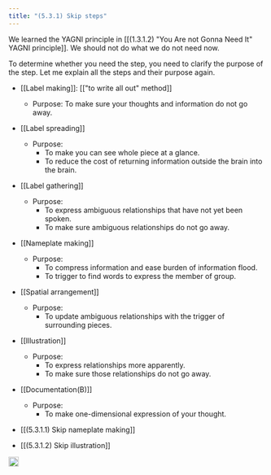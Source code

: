 ```yaml
---
title: "(5.3.1) Skip steps"
---
```


We learned the YAGNI principle in [[(1.3.1.2) "You Are not Gonna Need It" YAGNI principle]]. We should not do what we do not need now.

To determine whether you need the step, you need to clarify the purpose of the step. Let me explain all the steps and their purpose again.

- [[Label making]]: [["to write all out" method]]
    - Purpose: To make sure your thoughts and information do not go away.
- [[Label spreading]]
    - Purpose:
        - To make you can see whole piece at a glance.
        - To reduce the cost of returning information outside the brain into the brain.
- [[Label gathering]]
    - Purpose:
        - To express ambiguous relationships that have not yet been spoken.
        - To make sure ambiguous relationships do not go away.
- [[Nameplate making]]
    - Purpose:
        - To compress information and ease burden of information flood.
        - To trigger to find words to express the member of group.
- [[Spatial arrangement]]
    - Purpose:
        - To update ambiguous relationships with the trigger of surrounding pieces.
- [[Illustration]]
    - Purpose:
        - To express relationships more apparently.
        - To make sure those relationships do not go away.
- [[Documentation(B)]]
    - Purpose:
        - To make one-dimensional expression of your thought.


- [[(5.3.1.1) Skip nameplate making]]
- [[(5.3.1.2) Skip illustration]]

<img src='https://scrapbox.io/api/pages/nishio/en/icon' alt='en.icon' height="19.5"/>